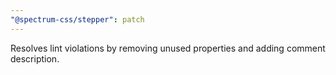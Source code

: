 ```yaml
---
"@spectrum-css/stepper": patch
---
```


Resolves lint violations by removing unused properties and adding comment description.
